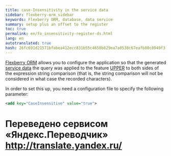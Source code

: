 ```yaml
--- 
title: case-Insensitivity in the service data 
sidebar: flexberry-orm_sidebar 
keywords: Flexberry ORM, database, data service 
summary: setup plus an offset to the register 
toc: true 
permalink: en/fo_insensitivity-register-ds.html 
lang: en 
autotranslated: true 
hash: 26fc691d21571bfabea412ecc831b55c4658b829ea7a0538c67eafb80c8949f3 
--- 
```


[Flexberry ORM](fo_flexberry-orm.html) allows you to configure the application so that the generated [service data](fo_data-service.html) the query was applied to the feature [UPPER](https://docs.microsoft.com/ru-ru/sql/t-sql/functions/upper-transact-sql) to both sides of the expression string comparison (that is, the string comparison will not be considered in what case the recorded characters). 

In order to set this up, you need a configuration file to specify the following parameter: 

```xml
<add key="CaseInsensitive" value="true">
```


 # Переведено сервисом «Яндекс.Переводчик» http://translate.yandex.ru/
